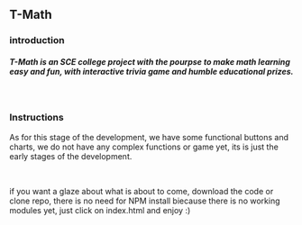 <h2>T-Math</h2>
<div>
  <h3>introduction</h3>
  <h5> T-Math is an SCE college project with the pourpse to make math learning easy and fun, with interactive trivia game and humble educational prizes. </h5>
  
  <br>
  <h3> Instructions </h3>
    <p> As for this stage of the development, we have some functional buttons and charts, we do not have any complex functions or game yet, its is just the early stages of the          development. </p
      ><br>
    <p> if you want a glaze about what is about to come, download the code or clone repo, there is no need for NPM install biecause there is no working modules yet, just click on
        index.html and enjoy :)</p>
    
</div>
